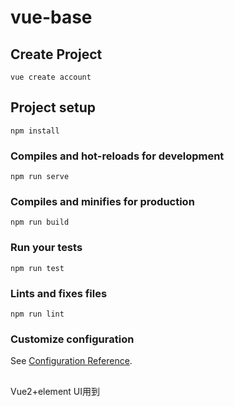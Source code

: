 # vue-base

## Create Project
```
vue create account
```
## Project setup
```
npm install
```

### Compiles and hot-reloads for development
```
npm run serve
```

### Compiles and minifies for production
```
npm run build
```

### Run your tests
```
npm run test
```

### Lints and fixes files
```
npm run lint
```

### Customize configuration
See [Configuration Reference](https://cli.vuejs.org/config/).


##
Vue2+element UI用到<style lang="scss">
报错 Can't resolve 'sass-loader'
```
npm install sass-loader -D
npm install node-sass -D
```